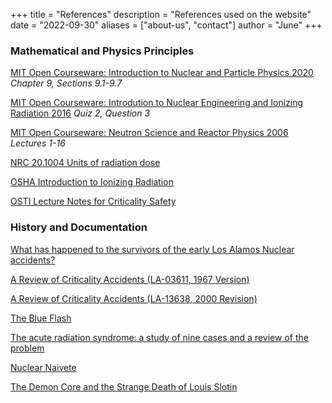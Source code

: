 +++
title = "References"
description = "References used on the website"
date = "2022-09-30"
aliases = ["about-us", "contact"]
author = "June"
+++

### Mathematical and Physics Principles

[MIT Open Courseware: Introduction to Nuclear and Particle Physics 2020](https://ocw.mit.edu/courses/8-701-introduction-to-nuclear-and-particle-physics-fall-2020/pages/lecture-slides/)
*Chapter 9, Sections 9.1-9.7*

[MIT Open Courseware: Introdution to Nuclear Engineering and Ionizing Radiation 2016](https://ocw.mit.edu/courses/22-01-introduction-to-nuclear-engineering-and-ionizing-radiation-fall-2016/) *Quiz 2, Question 3*

[MIT Open Courseware: Neutron Science and Reactor Physics 2006](https://dspace.mit.edu/bitstream/handle/1721.1/74136/22-05-fall-2006/contents/lecture-notes/index.htm) *Lectures 1-16*

[NRC 20.1004 Units of radiation dose](https://web.archive.org/web/20220901091029/https://nrc.gov/reading-rm/doc-collections/cfr/part020/part020-1004.html)

[OSHA Introduction to Ionizing Radiation](https://www.osha.gov/ionizing-radiation/introduction/handout)

[OSTI Lecture Notes for Criticality Safety](https://www.osti.gov/biblio/10154535)

### History and Documentation

[What has happened to the survivors of the early Los Alamos Nuclear accidents?](https://www.orau.org/ptp/pdf/accidentsurvivorslanl.pdf)

[A Review of Criticality Accidents (LA-03611, 1967 Version)](https://permalink.lanl.gov/object/tr?what=info:lanl-repo/lareport/LA-03611)

[A Review of Criticality Accidents (LA-13638, 2000 Revision)](https://www.orau.org/health-physics-museum/files/library/accidents/la-13638.pdf)

[The Blue Flash](http://blog.nuclearsecrecy.com/2016/05/23/the-blue-flash/)

[The acute radiation syndrome: a study of nine cases and a review of the problem](https://pubmed.ncbi.nlm.nih.gov/14895043/)

[Nuclear Naivete](https://web.archive.org/web/20150816161934/http://www.abqjournal.com/trinity/trinity2.pdf)

[The Demon Core and the Strange Death of Louis Slotin](https://www.newyorker.com/tech/annals-of-technology/demon-core-the-strange-death-of-louis-slotin)